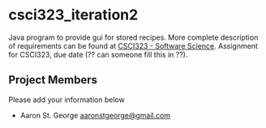 csci323_iteration2
==================

Java program to provide gui for stored recipes. More complete description of requirements can be found at [CSCI323 - Software Science](https://moodle.umt.edu/course/view.php?id=5416). Assignment for CSCI323, due date (?? can someone fill this in ??).


## Project Members
Please add your information below

* Aaron St. George [aaronstgeorge@gmail.com](mailto:aaronstgeorge+school@gmail.com)

